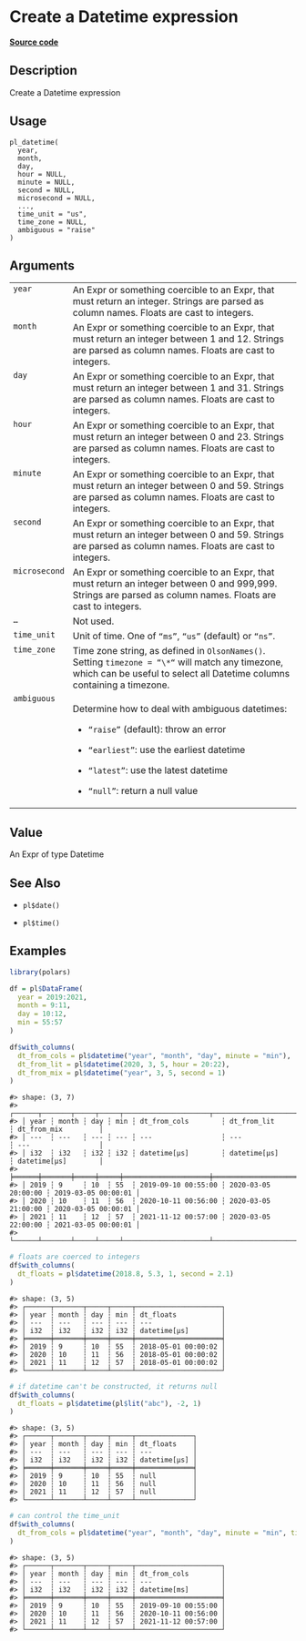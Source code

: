 

# Create a Datetime expression

[**Source code**](https://github.com/pola-rs/r-polars/tree/main/R/functions__lazy.R#L1133)

## Description

Create a Datetime expression

## Usage

<pre><code class='language-R'>pl_datetime(
  year,
  month,
  day,
  hour = NULL,
  minute = NULL,
  second = NULL,
  microsecond = NULL,
  ...,
  time_unit = "us",
  time_zone = NULL,
  ambiguous = "raise"
)
</code></pre>

## Arguments

<table>
<tr>
<td style="white-space: nowrap; font-family: monospace; vertical-align: top">
<code id="pl_datetime_:_year">year</code>
</td>
<td>
An Expr or something coercible to an Expr, that must return an integer.
Strings are parsed as column names. Floats are cast to integers.
</td>
</tr>
<tr>
<td style="white-space: nowrap; font-family: monospace; vertical-align: top">
<code id="pl_datetime_:_month">month</code>
</td>
<td>
An Expr or something coercible to an Expr, that must return an integer
between 1 and 12. Strings are parsed as column names. Floats are cast to
integers.
</td>
</tr>
<tr>
<td style="white-space: nowrap; font-family: monospace; vertical-align: top">
<code id="pl_datetime_:_day">day</code>
</td>
<td>
An Expr or something coercible to an Expr, that must return an integer
between 1 and 31. Strings are parsed as column names. Floats are cast to
integers.
</td>
</tr>
<tr>
<td style="white-space: nowrap; font-family: monospace; vertical-align: top">
<code id="pl_datetime_:_hour">hour</code>
</td>
<td>
An Expr or something coercible to an Expr, that must return an integer
between 0 and 23. Strings are parsed as column names. Floats are cast to
integers.
</td>
</tr>
<tr>
<td style="white-space: nowrap; font-family: monospace; vertical-align: top">
<code id="pl_datetime_:_minute">minute</code>
</td>
<td>
An Expr or something coercible to an Expr, that must return an integer
between 0 and 59. Strings are parsed as column names. Floats are cast to
integers.
</td>
</tr>
<tr>
<td style="white-space: nowrap; font-family: monospace; vertical-align: top">
<code id="pl_datetime_:_second">second</code>
</td>
<td>
An Expr or something coercible to an Expr, that must return an integer
between 0 and 59. Strings are parsed as column names. Floats are cast to
integers.
</td>
</tr>
<tr>
<td style="white-space: nowrap; font-family: monospace; vertical-align: top">
<code id="pl_datetime_:_microsecond">microsecond</code>
</td>
<td>
An Expr or something coercible to an Expr, that must return an integer
between 0 and 999,999. Strings are parsed as column names. Floats are
cast to integers.
</td>
</tr>
<tr>
<td style="white-space: nowrap; font-family: monospace; vertical-align: top">
<code id="pl_datetime_:_...">…</code>
</td>
<td>
Not used.
</td>
</tr>
<tr>
<td style="white-space: nowrap; font-family: monospace; vertical-align: top">
<code id="pl_datetime_:_time_unit">time_unit</code>
</td>
<td>
Unit of time. One of <code>“ms”</code>, <code>“us”</code> (default) or
<code>“ns”</code>.
</td>
</tr>
<tr>
<td style="white-space: nowrap; font-family: monospace; vertical-align: top">
<code id="pl_datetime_:_time_zone">time_zone</code>
</td>
<td>
Time zone string, as defined in <code>OlsonNames()</code>. Setting
<code>timezone = “\*“</code> will match any timezone, which can be
useful to select all Datetime columns containing a timezone.
</td>
</tr>
<tr>
<td style="white-space: nowrap; font-family: monospace; vertical-align: top">
<code id="pl_datetime_:_ambiguous">ambiguous</code>
</td>
<td>

Determine how to deal with ambiguous datetimes:

<ul>
<li>

<code>“raise”</code> (default): throw an error

</li>
<li>

<code>“earliest”</code>: use the earliest datetime

</li>
<li>

<code>“latest”</code>: use the latest datetime

</li>
<li>

<code>“null”</code>: return a null value

</li>
</ul>
</td>
</tr>
</table>

## Value

An Expr of type Datetime

## See Also

<ul>
<li>

<code>pl$date()</code>

</li>
<li>

<code>pl$time()</code>

</li>
</ul>

## Examples

``` r
library(polars)

df = pl$DataFrame(
  year = 2019:2021,
  month = 9:11,
  day = 10:12,
  min = 55:57
)

df$with_columns(
  dt_from_cols = pl$datetime("year", "month", "day", minute = "min"),
  dt_from_lit = pl$datetime(2020, 3, 5, hour = 20:22),
  dt_from_mix = pl$datetime("year", 3, 5, second = 1)
)
```

    #> shape: (3, 7)
    #> ┌──────┬───────┬─────┬─────┬─────────────────────┬─────────────────────┬─────────────────────┐
    #> │ year ┆ month ┆ day ┆ min ┆ dt_from_cols        ┆ dt_from_lit         ┆ dt_from_mix         │
    #> │ ---  ┆ ---   ┆ --- ┆ --- ┆ ---                 ┆ ---                 ┆ ---                 │
    #> │ i32  ┆ i32   ┆ i32 ┆ i32 ┆ datetime[μs]        ┆ datetime[μs]        ┆ datetime[μs]        │
    #> ╞══════╪═══════╪═════╪═════╪═════════════════════╪═════════════════════╪═════════════════════╡
    #> │ 2019 ┆ 9     ┆ 10  ┆ 55  ┆ 2019-09-10 00:55:00 ┆ 2020-03-05 20:00:00 ┆ 2019-03-05 00:00:01 │
    #> │ 2020 ┆ 10    ┆ 11  ┆ 56  ┆ 2020-10-11 00:56:00 ┆ 2020-03-05 21:00:00 ┆ 2020-03-05 00:00:01 │
    #> │ 2021 ┆ 11    ┆ 12  ┆ 57  ┆ 2021-11-12 00:57:00 ┆ 2020-03-05 22:00:00 ┆ 2021-03-05 00:00:01 │
    #> └──────┴───────┴─────┴─────┴─────────────────────┴─────────────────────┴─────────────────────┘

``` r
# floats are coerced to integers
df$with_columns(
  dt_floats = pl$datetime(2018.8, 5.3, 1, second = 2.1)
)
```

    #> shape: (3, 5)
    #> ┌──────┬───────┬─────┬─────┬─────────────────────┐
    #> │ year ┆ month ┆ day ┆ min ┆ dt_floats           │
    #> │ ---  ┆ ---   ┆ --- ┆ --- ┆ ---                 │
    #> │ i32  ┆ i32   ┆ i32 ┆ i32 ┆ datetime[μs]        │
    #> ╞══════╪═══════╪═════╪═════╪═════════════════════╡
    #> │ 2019 ┆ 9     ┆ 10  ┆ 55  ┆ 2018-05-01 00:00:02 │
    #> │ 2020 ┆ 10    ┆ 11  ┆ 56  ┆ 2018-05-01 00:00:02 │
    #> │ 2021 ┆ 11    ┆ 12  ┆ 57  ┆ 2018-05-01 00:00:02 │
    #> └──────┴───────┴─────┴─────┴─────────────────────┘

``` r
# if datetime can't be constructed, it returns null
df$with_columns(
  dt_floats = pl$datetime(pl$lit("abc"), -2, 1)
)
```

    #> shape: (3, 5)
    #> ┌──────┬───────┬─────┬─────┬──────────────┐
    #> │ year ┆ month ┆ day ┆ min ┆ dt_floats    │
    #> │ ---  ┆ ---   ┆ --- ┆ --- ┆ ---          │
    #> │ i32  ┆ i32   ┆ i32 ┆ i32 ┆ datetime[μs] │
    #> ╞══════╪═══════╪═════╪═════╪══════════════╡
    #> │ 2019 ┆ 9     ┆ 10  ┆ 55  ┆ null         │
    #> │ 2020 ┆ 10    ┆ 11  ┆ 56  ┆ null         │
    #> │ 2021 ┆ 11    ┆ 12  ┆ 57  ┆ null         │
    #> └──────┴───────┴─────┴─────┴──────────────┘

``` r
# can control the time_unit
df$with_columns(
  dt_from_cols = pl$datetime("year", "month", "day", minute = "min", time_unit = "ms")
)
```

    #> shape: (3, 5)
    #> ┌──────┬───────┬─────┬─────┬─────────────────────┐
    #> │ year ┆ month ┆ day ┆ min ┆ dt_from_cols        │
    #> │ ---  ┆ ---   ┆ --- ┆ --- ┆ ---                 │
    #> │ i32  ┆ i32   ┆ i32 ┆ i32 ┆ datetime[ms]        │
    #> ╞══════╪═══════╪═════╪═════╪═════════════════════╡
    #> │ 2019 ┆ 9     ┆ 10  ┆ 55  ┆ 2019-09-10 00:55:00 │
    #> │ 2020 ┆ 10    ┆ 11  ┆ 56  ┆ 2020-10-11 00:56:00 │
    #> │ 2021 ┆ 11    ┆ 12  ┆ 57  ┆ 2021-11-12 00:57:00 │
    #> └──────┴───────┴─────┴─────┴─────────────────────┘
